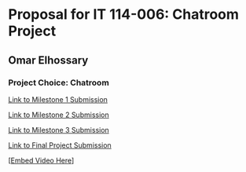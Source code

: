 # Proposal for IT 114-006: Chatroom Project

## Omar Elhossary

### Project Choice: Chatroom

[Link to Milestone 1 Submission](https://github.com/WayguBeef5/OWE-114-006/blob/main/owe_it114-project-milestone-1_IT114-006-S2024.pdf)

[Link to Milestone 2 Submission](https://github.com/WayguBeef5/OWE-114-006/blob/main/owe_it114-milestone-2-chatroom-2024_IT114-006-S2024.pdf)

[Link to Milestone 3 Submission](https://github.com/WayguBeef5/OWE-114-006/blob/main/Project/owe_it114-chatroom-milestone-3-2024_IT114-006-S2024.pdf)

[Link to Final Project Submission](https://github.com/WayguBeef5/OWE-114-006/blob/main/Project/owe_it114-chatroom-milestone-4-2024_IT114-006-S2024.pdf)

[[Embed Video Here](https://www.youtube.com/watch?v=QyCPKC5iOfw)]